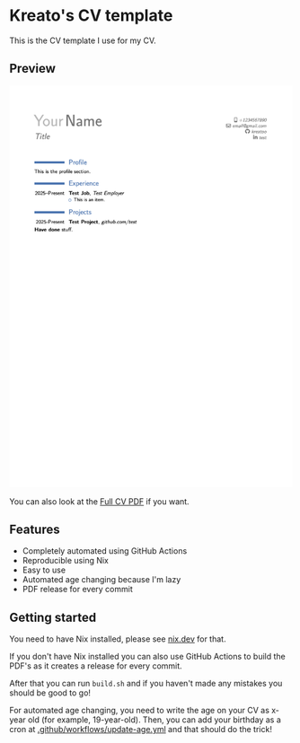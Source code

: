 # Kreato's CV template
This is the CV template I use for my CV.

## Preview
![CV Preview](./assets/img.png)

You can also look at the [Full CV PDF](https://github.com/kreatoo/cv-template/releases/download/v2/cv.pdf) if you want.


## Features
* Completely automated using GitHub Actions
* Reproducible using Nix
* Easy to use
* Automated age changing because I'm lazy
* PDF release for every commit

## Getting started
You need to have Nix installed, please see [nix.dev](https://nix.dev) for that.

If you don't have Nix installed you can also use GitHub Actions to build the PDF's as it creates a release for every commit.

After that you can run `build.sh` and if you haven't made any mistakes you should be good to go!

For automated age changing, you need to write the age on your CV as x-year old (for example, 19-year-old). Then, you can add your birthday as a cron at [.github/workflows/update-age.yml](./.github/workflows/update-age.yml) and that should do the trick!

